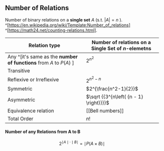 ## Number of Relations

Number of binary relations on a **single set** $A$ (s.t. $|A|=n$ ). ^[https://en.wikipedia.org/wiki/Template:Number_of_relations] ^[https://math24.net/counting-relations.html].

| Relation type      | Number of relations on a **Single Set** of _n_-elemetns |
| ----------- | ----------- | 
| Any ^[it's same as the **number of functions** from $A$ to $P(A)$ ]     | $2^{n^{2}}$  |
| Transitive   |          |
| Reflexive or Irreflexive  | $2^{n^{2}-n}$        |
| Symmetric   | $2^{\frac{n^2-1}{2}}$        |
| Asymmetric | $\sqrt {{3^{n\left( {n - 1} \right)}}}$ |
| Equivalence relation   | [[Bell numbers]] |
| Total Order | $n!$ |


#### Number of any Relations from A to B 
$$2^{\mid A \mid \cdot \mid B \mid} = {\mid}P(A\times B){\mid}$$  